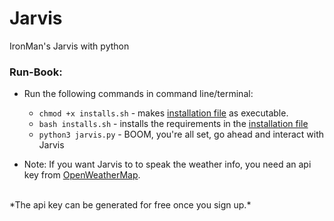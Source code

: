 # Jarvis
IronMan's Jarvis with python

### Run-Book:
   - Run the following commands in command line/terminal:
        - ```chmod +x installs.sh``` - makes [installation file](installs.sh) as executable.
        - ```bash installs.sh``` - installs the requirements in the [installation file](installs.sh)
        - ```python3 jarvis.py``` - BOOM, you're all set, go ahead and interact with Jarvis

- Note: If you want Jarvis to to speak the weather info, you need an api key from [OpenWeatherMap](https://openweathermap.org/).
<br>
*The api key can be generated for free once you sign up.*